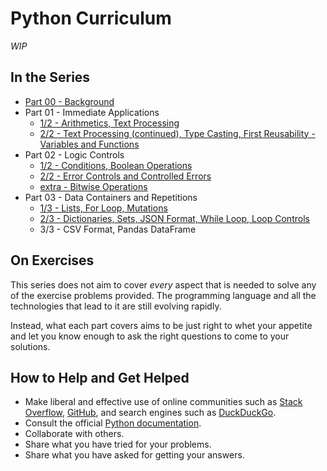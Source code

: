 # Python Curriculum

_WIP_

## In the Series

* [Part 00 - Background](00-background.md)
* Part 01 - Immediate Applications
    * [1/2 - Arithmetics, Text Processing](01-immediate-applications-1.md)
    * [2/2 - Text Processing (continued), Type Casting, First Reusability - Variables and Functions](01-immediate-applications-2.md)
* Part 02 - Logic Controls
    * [1/2 - Conditions, Boolean Operations](02-logic-controls-1.md)
    * [2/2 - Error Controls and Controlled Errors](02-logic-controls-2.md)
    * [extra - Bitwise Operations](02-logic-controls-extra.md)
* Part 03 - Data Containers and Repetitions
    * [1/3 - Lists, For Loop, Mutations](03-data-containers-and-repetitions-1.md)
    * [2/3 - Dictionaries, Sets, JSON Format, While Loop, Loop Controls](03-data-containers-and-repetitions-2.md)
    * 3/3 - CSV Format, Pandas DataFrame

## On Exercises

This series does not aim to cover _every_ aspect that is needed to solve any of the exercise problems provided. The programming language and all the technologies that lead to it are still evolving rapidly.

Instead, what each part covers aims to be just right to whet your appetite and let you know enough to ask the right questions to come to your solutions.

## How to Help and Get Helped

* Make liberal and effective use of online communities such as [Stack Overflow](https://stackoverflow.com/), [GitHub](https://github.com/), and search engines such as [DuckDuckGo](https://duckduckgo.com/).
* Consult the official [Python documentation](https://docs.python.org/3.8/).
* Collaborate with others.
* Share what you have tried for your problems.
* Share what you have asked for getting your answers.
